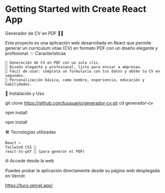 # Getting Started with Create React App

Generador de CV en PDF 📝🚀

Este proyecto es una aplicación web desarrollada en React que permite generar un currículum vitae (CV) en formato PDF con un diseño elegante y profesional.
✨ Características

    📄 Generación de CV en PDF con un solo clic.
    🎨 Diseño elegante y profesional, listo para enviar a empresas.
    📝 Fácil de usar: completa un formulario con tus datos y obtén tu CV en segundos.
    📌 Personalización básica, como nombre, experiencia, educación y habilidades.

🚀 Instalación y Uso

git clone https://github.com/tuusuario/generador-cv.git
cd generador-cv

npm install

npm install

🛠 Tecnologías utilizadas

    React ⚛️
    Tailwind CSS 🎨
    react-to-pdf 📄 (para generar el PDF)

🌐 Accede desde la web

Puedes probar la aplicación directamente desde su página web desplegada en Vercel:

https://tucv.vercel.app/
